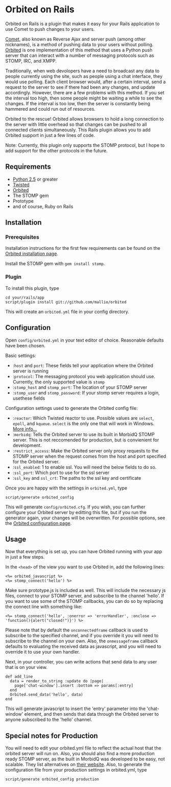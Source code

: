 Orbited on Rails
================

Orbited on Rails is a plugin that makes it easy for your Rails application to use Comet to push changes to your users.

[Comet][1], also known as Reverse Ajax and server push (among other nicknames),
is a method of pushing data to your users without polling. [Orbited](htttp://orbited.org) is one implementation of this
method that uses a Python push server that can interact with a number of messaging protocols such as STOMP, IRC, and XMPP.

Traditionally, when web devolopers have a need to broadcast any data to people currently using the site, such as people
using a chat interface, they would use polling. Each client browser would, after a certain interval, send a request
to the server to see if there had been any changes, and update accordingly. However, there are a few problems with this
method. If you set the interval too high, then some people might be waiting a while to see the changes. If the interval
is too low, then the server is constantly being hammered and could run out of resources.

Orbited to the rescue! Orbited allows browsers to hold a long connection to the server with little overhead so that
changes can be pushed to all connected clients simultaneously. This Rails plugin allows you to add Orbited support
in just a few lines of code.

Note:
Currently, this plugin only supports the STOMP protocol, but I hope to add support for the other protocols in the future.

## Requirements

* [Python 2.5][2] or greater
* [Twisted][3]
* [Orbited][4]
* The STOMP gem
* Prototype
* and of course, Ruby on Rails

## Installation

### Prerequisites

Installation instructions for the first few requirements can be found on the [Orbited installation page][5].

Install the STOMP gem with `gem install stomp`.

### Plugin

To install this plugin, type

	cd your/rails/app
	script/plugin install git://github.com/mallio/orbited

This will create an `orbited.yml` file in your config directory. 

## Configuration

Open `config/orbited.yml` in your text editor of choice. Reasonable defaults have been chosen.

Basic settings:
* :`host` and `port`: These fields tell your application where the Orbited server is running 
* :`protocol`: The messaging protocol you web application should use. Currently, the only supported value is `stomp`
* :`stomp_host` and `stomp_port`: The location of your STOMP server
* :`stomp_user` and `stomp_password`: If your stomp server requires a login, usethese fields

Configuration settings used to generate the Orbited config file:
* :`reactor`: Which Twisted reactor to use. Possible values are `select`, `epoll`, and `kqueue`. `select` is the only one that will work in Windows. [More info...][7]
* :`morbidq`: Tells the Orbited server to use its built in MorbidQ STOMP server. This is not reccomended for production, but is convienient for development.
* :`restrict_access`: Make the Orbited server only proxy requests to the STOMP server when the request comes from the host and port specified for the Orbited server.
* :`ssl_enabled`: 1 to enable ssl. You will need the below fields to do so.
* :`ssl_port`: Which port to use for the ssl server
* :`ssl_key` and `ssl_crt`: The paths to the ssl key and certificate

Once you are happy with the settings in `orbited.yml`, type

	script/generate orbited_config

This will generate `config/orbited.cfg`. If you wish, you can further configure your Orbited server by editting this file, but if you run the generator again,
your changes will be overwritten. For possible options, see the [Orbited configuration page][6].

## Usage

Now that everything is set up, you can have Orbited running with your app in just a few steps. 

In the `<head>` of the view you want to use Orbited in, add the following lines:

	<%= orbited_javascript %>
	<%= stomp_connect('hello') %>

Make sure prototype.js is included as well. This will include the necessary js files, connect to your STOMP server, and subscribe to the channel 'hello'.
If you want to use some of the STOMP callbacks, you can do so by replacing the connect line with something like:

	<%= stomp_connect('hello', :onerror => 'errorHandler', :onclose => 'function(){alert("closed!")}') %>

Please note that by default the `onconnectedframe` callback is used to subscribe to the specified channel, and if you override it you will
need to subscribe to the channel on your own. Also, the `onmessageframe` callback defaults to evaluating the received data as javascript, and you
will need to override it to use your own handler.

Next, in your controller, you can write actions that send data to any user that is on your view.

	def add_line
	  data = render_to_string :update do |page|
	  	page['chat-window'].insert :bottom => params[:entry]
	  end
	  Orbited.send_data('hello', data)
	end

This will generate javascript to insert the 'entry' parameter into the 'chat-window' element, and then sends that data through the Orbited server to anyone
subscribed to the 'hello' channel.

## Special notes for Production

You will need to edit your orbited.yml file to reflect the actual host that the orbited server will run on. Also, you should also find a more production
ready STOMP server, as the built in MorbidQ was developed to be easy, not scalable. They list alternatives on [their website][8]. Also,
to generate the configuration file from your production settings in orbited.yml, type

	script/generate orbited_config production

[1]: http://en.wikipedia.org/wiki/Comet_(programming)
[2]: http://www.python.org/
[3]: http://twistedmatrix.com/trac/
[4]: http://orbited.org
[5]: http://orbited.org/wiki/Installation
[6]: http://orbited.org/wiki/Configuration
[7]: http://orbited.org/wiki/Configuration#reactor
[8]: http://morbidq.com/
